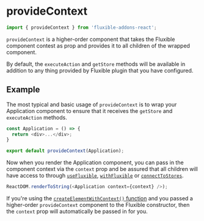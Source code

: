 # provideContext

```js
import { provideContext } from 'fluxible-addons-react';
```

`provideContext` is a higher-order component that takes the Fluxible
component contest as prop and provides it to all children of the
wrapped component.

By default, the `executeAction` and `getStore` methods will be
available in addition to any thing provided by Fluxible plugin that
you have configured.

## Example

The most typical and basic usage of `provideContext` is to wrap your
Application component to ensure that it receives the `getStore` and
`executeAction` methods.

```js
const Application = () => {
  return <div>...</div>;
}

export default provideContext(Application);
```

Now when you render the Application component, you can pass in the
component context via the `context` prop and be assured that all
children will have access to through
[`useFluxible`]('./useFluxible.md'),
[`withFluxible`]('./withFluxible.md') or
[`connectToStores`]('./connectToStores.md').

```js
ReactDOM.renderToString(<Application context={context} />);
```

If you're using the [`createElementWithContext()`
function](createElementWithContext.md) and you passed a higher-order
`provideContext` component to the Fluxible constructor, then the
`context` prop will automatically be passed in for you.
